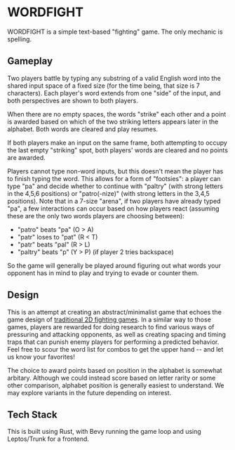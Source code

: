 # WORDFIGHT

WORDFIGHT is a simple text-based "fighting" game. The only mechanic is spelling.

## Gameplay

Two players battle by typing any substring of a valid English word into the shared input space of a fixed size (for the time being, that size is 7 characters). Each player's word extends from one "side" of the input, and both perspectives are shown to both players.

When there are no empty spaces, the words "strike" each other and a point is awarded based on which of the two striking letters appears later in the alphabet. Both words are cleared and play resumes.

If both players make an input on the same frame, both attempting to occupy the last empty "striking" spot, both players' words are cleared and no points are awarded.

Players cannot type non-word inputs, but this doesn't mean the player has to finish typing the word. This allows for a form of "footsies": a player can type "pa" and decide whether to continue with "paltry" (with strong letters in the 4,5,6 positions) or "patro(-nize)" (with strong letters in the 3,4,5 positions). Note that in a 7-size "arena", if two players have already typed "pa", a few interactions can occur based on how players react (assuming these are the only two words players are choosing between):

- "patro" beats "pa" (O > A)
- "patr" loses to "pat" (R < T)
- "patr" beats "pal" (R > L)
- "paltry" beats "p" (Y > P) (if player 2 tries backspace)

So the game will generally be played around figuring out what words your opponent has in mind to play and trying to evade or counter them.

## Design

This is an attempt at creating an abstract/minimalist game that echoes the game design of [traditional 2D fighting games](https://en.wikipedia.org/wiki/Fighting_game#Game_design). In a similar way to those games, players are rewarded for doing research to find various ways of pressuring and attacking opponents, as well as creating spacing and timing traps that can punish enemy players for performing a predicted behavior. Feel free to scour the word list for combos to get the upper hand -- and let us know your favorites!

The choice to award points based on position in the alphabet is somewhat arbitary. Although we could instead score based on letter rarity or some other comparison, alphabet position is generally easiest to understand. We may explore variants in the future depending on interest.

## Tech Stack

This is built using Rust, with Bevy running the game loop and using Leptos/Trunk for a frontend.
